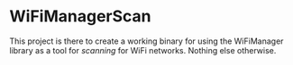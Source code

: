 # WiFiManagerScan
This project is there to create a working binary for using the WiFiManager library as a tool for _scanning_ for WiFi networks. Nothing else otherwise.
